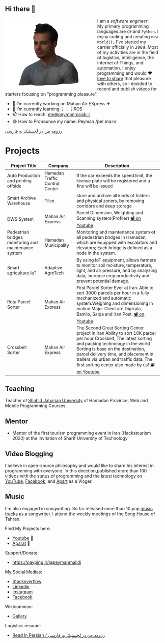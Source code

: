 ## Hi there 👋
<img align="left" width="300"  src="3d_compressed.gif">

I am a *software engineer*;            
My primary programming languages are `C#` and `Python`. I enjoy coding and creating `new World();` I've started my carrier officially in <kbd>2009</kbd>. Most of my activities are in the field of logistics, intelligence, the Internet of Things, and automation. I enjoy programming and would ❤<ins>love to share</ins> that pleasure with others, so I decided to record and publish videos for starters focusing on "programming pleasure".    
- 🔭 I’m currently working on Mahan Air EXpress ✈
- 🌱 I’m currently learning ⋮⋮⋮ROS
- 📫 How to reach: me@peymanmajidi.ir
- 😄 How to Pronounce my name: Peyman /peɪ mɑːn/ 


[رزومه من در لجستیک به فارسی](./logistics/README.md)

Projects
========

| Project Title	                                       | Company                        | Description                                                                                                                                                                                                                                                                                                     |
|------------------------------------------------------|--------------------------------|-----------------------------------------------------------------------------------------------------------------------------------------------------------------------------------------------------------------------------------------------------------------------------------------------------------------|
| Auto Production and printing offside                 | Hamedan Traffic Control Center | If the car exceeds the speed limit, the license plate will be registered and a fine will be issued                                                                                                                                                                                                              |
| Smart Archive Warehouse                              | Tilco                          | store and archive all kinds of folders and physical zoners, by removing corridors and deep storage                                                                                                                                                                                                              |
| DWS System                                           | Mahan Air Express              | Parcel Dimension, Weighting and Scanning system(Profiler)   [📽 on Youtube](https://www.youtube.com/watch?v=_JFiVkYmac8)                                                                                                                                                                                                                                                    |
| Pedestrian bridges monitoring and maintenance system | Hamadan Municipality           | Monitoring and maintenance system of all pedestrian bridges in Hamadan, which are equipped with escalators and elevators; Each bridge is defined as a node in the system.                                                                                                                                       |
| Smart agriculture IoT                                | Adaptive AgroTech              | By using IoT equipment, allows farmers to monitor soil moisture, temperature, light, and air pressure, and by analyzing data, increase crop productivity and prevent potential damage.                                                                                                                          |
| Rota Parcel Sorter                                   | Mahan Air Express              | First Parcel Sorter Ever at Iran. Able to sort 3000 parcels per hour in a fully mechanized and automatic system.Weighing and dimensioning in motion Major Client are Digikala, Bamilo, Saipa and Iran Post. [📽 on Youtube](https://www.youtube.com/watch?v=B8MTObuLd4Q&t=5s4)                                                                                                    |
| Crossbelt Sorter                                     | Mahan Air Express              | The Second Great Sorting Center project in Iran Ability to sort 10K parcel per hour Crossbelt, The latest sorting and packing technology in the world Sorting is base on the destination, parcel delivery time, and placement in trailers via urban and traffic data. The first sorting center also made by us! [📽 on Youtube](https://www.youtube.com/watch?v=oxM4GwviEJ4)|

Teaching
--------
Teacher of [Shahid Jabarian University](https://p2-hamedan.tvu.ac.ir/fa/page/5439) of Hamadan Province, Web and Mobile Programming Courses

Mentor
------
* Mentor of the first tourism programming event in Iran (Hackatourism 2020) at the invitation of Sharif University of Technology

Video Blogging
--------------
I believe in open-source philosophy and would like to share his interest in programming with everyone. In this direction,published more than 100 videos with the status of programming and the latest technology on [YouTube](http://www.youtube.com/user/Peymanvideo), [Facebook](https://www.facebook.com/Peymantv), and [Apart](https://www.aparat.com/peyman.majidi) as a Vloger.


Music
------
I'm also engaged in songwriting. So far released more than 10 pop [music tracks](https://wikiseda.org/Peyman+Majidi+Moein) as a songwriter. I attend the weekly meetings of the Song House of Tehran.


Find My Projects here:
- [Youtube](http://www.youtube.com/user/Peymanvideo) 🎥
- [Aparat](https://www.aparat.com/peyman.majidi)  🎥


Support/Donate:   
- https://payping.ir/@peymanmajidi

My Social Medias:
- [Stackoverflow](https://stackoverflow.com/users/4541097/peyman-majidi)
- [Linkedin](http://www.linkedin.com/in/peyman-majidi-moein)
- [Instagram](https://www.instagram.com/peymanmajidi.ir/)
- [Facebook](https://www.facebook.com/Peymantv)

Wikicommon:
- [Gallery](https://commons.wikimedia.org/w/index.php?search=Peyman+Majidi+&title=Special:MediaSearch&go=Go&type=image)

Logistics resume:
- [Read In Persian / رزومه من در لجستیک به فارسی](./logistics/README.md)





